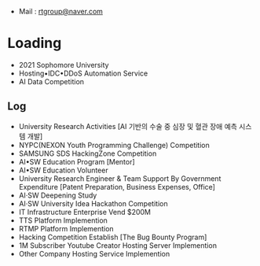 - Mail : rtgroup@naver.com
# Loading
- 2021 Sophomore University
- Hosting•IDC•DDoS Automation Service
- AI Data Competition
## Log
- University Research Activities [AI 기반의 수술 중 심장 및 혈관 장애 예측 시스템 개발]
- NYPC(NEXON Youth Programming Challenge) Competition
- SAMSUNG SDS HackingZone Competition
- AI•SW Education Program [Mentor]
- AI•SW Education Volunteer
- University Research Engineer & Team Support By Government Expenditure [Patent Preparation, Business Expenses, Office]
- AI·SW Deepening Study
- AI·SW University Idea Hackathon Competition
- IT Infrastructure Enterprise Vend $200M
- TTS Platform Implemention
- RTMP Platform Implemention
- Hacking Competition Establish [The Bug Bounty Program]
- 1M Subscriber Youtube Creator Hosting Server Implemention
- Other Company Hosting Service Implemention
